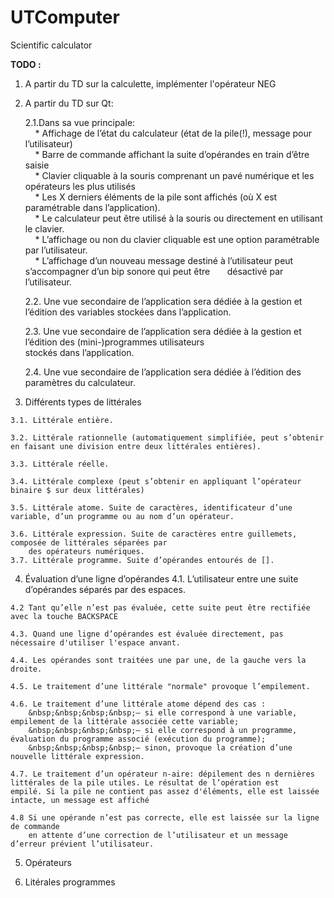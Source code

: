 # UTComputer
Scientific calculator

__TODO :__

  1. A partir du TD sur la calculette, implémenter l'opérateur NEG
  
  2. A partir du TD sur Qt:
  
      2.1.Dans sa vue principale:  
          &nbsp;&nbsp;&nbsp;&nbsp;* Affichage de l’état du calculateur (état de la pile(!), message pour l’utilisateur)  
          &nbsp;&nbsp;&nbsp;&nbsp;* Barre de commande affichant la suite d’opérandes en train d’être saisie   
          &nbsp;&nbsp;&nbsp;&nbsp;* Clavier cliquable à la souris comprenant un pavé numérique et les opérateurs les plus utilisés  
          &nbsp;&nbsp;&nbsp;&nbsp;* Les X derniers éléments de la pile sont affichés (où X est paramétrable dans l’application).  
          &nbsp;&nbsp;&nbsp;&nbsp;* Le calculateur peut être utilisé à la souris ou directement en utilisant le clavier.  
          &nbsp;&nbsp;&nbsp;&nbsp;* L’affichage ou non du clavier cliquable est une option paramétrable par l’utilisateur.  
          &nbsp;&nbsp;&nbsp;&nbsp;* L’affichage d’un nouveau message destiné à l’utilisateur peut s’accompagner d’un bip sonore qui peut être     &nbsp;&nbsp;&nbsp;&nbsp;&nbsp;&nbsp;désactivé par l’utilisateur.  

      2.2. Une vue secondaire de l’application sera dédiée à la gestion et l’édition des variables stockées dans l’application. 
      
      2.3. Une vue secondaire de l’application sera dédiée à la gestion et l’édition des (mini-)programmes utilisateurs  
            stockés dans l’application.  
          
      2.4. Une vue secondaire de l’application sera dédiée à l’édition des paramètres du calculateur.
      
  3. Différents types de littérales
  
    3.1. Littérale entière.

    3.2. Littérale rationnelle (automatiquement simplifiée, peut s’obtenir en faisant une division entre deux littérales entières).
    
    3.3. Littérale réelle. 
    
    3.4. Littérale complexe (peut s’obtenir en appliquant l’opérateur binaire $ sur deux littérales)
    
    3.5. Littérale atome. Suite de caractères, identificateur d’une variable, d’un programme ou au nom d’un opérateur.
    
    3.6. Littérale expression. Suite de caractères entre guillemets, composée de littérales séparées par
        des opérateurs numériques.    
    3.7. Littérale programme. Suite d’opérandes entourés de [].
    
  4. Évaluation d’une ligne d’opérandes
    4.1. L’utilisateur entre une suite d’opérandes séparés par des espaces.

    4.2 Tant qu’elle n’est pas évaluée, cette suite peut être rectifiée avec la touche BACKSPACE
    
    4.3. Quand une ligne d’opérandes est évaluée directement, pas nécessaire d'utiliser l'espace anvant.
    
    4.4. Les opérandes sont traitées une par une, de la gauche vers la droite.
    
    4.5. Le traitement d’une littérale "normale" provoque l’empilement.
    
    4.6. Le traitement d’une littérale atome dépend des cas :   
        &nbsp;&nbsp;&nbsp;&nbsp;– si elle correspond à une variable, empilement de la littérale associée cette variable;  
        &nbsp;&nbsp;&nbsp;&nbsp;– si elle correspond à un programme, évaluation du programme associé (exécution du programme);  
        &nbsp;&nbsp;&nbsp;&nbsp;– sinon, provoque la création d’une nouvelle littérale expression.  
        
    4.7. Le traitement d’un opérateur n-aire: dépilement des n dernières littérales de la pile utiles. Le résultat de l’opération est       empilé. Si la pile ne contient pas assez d'éléments, elle est laissée intacte, un message est affiché    
    
    4.8 Si une opérande n’est pas correcte, elle est laissée sur la ligne de commande
        en attente d’une correction de l’utilisateur et un message d’erreur prévient l’utilisateur.  
        
  5. Opérateurs
  
  6. Litérales programmes 
